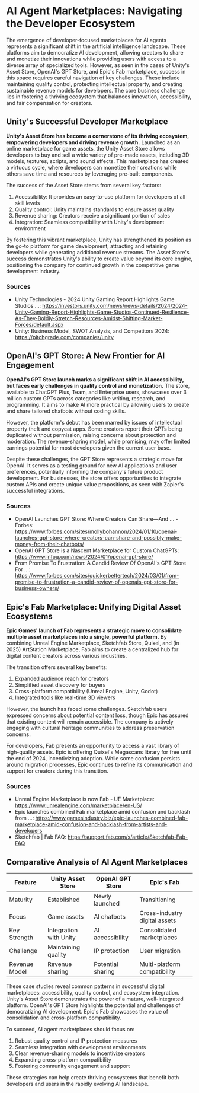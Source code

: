 # AI Agent Marketplaces: Navigating the Developer Ecosystem

The emergence of developer-focused marketplaces for AI agents represents a significant shift in the artificial intelligence landscape. These platforms aim to democratize AI development, allowing creators to share and monetize their innovations while providing users with access to a diverse array of specialized tools. However, as seen in the cases of Unity's Asset Store, OpenAI's GPT Store, and Epic's Fab marketplace, success in this space requires careful navigation of key challenges. These include maintaining quality control, protecting intellectual property, and creating sustainable revenue models for developers. The core business challenge lies in fostering a thriving ecosystem that balances innovation, accessibility, and fair compensation for creators.

## Unity's Successful Developer Marketplace

**Unity's Asset Store has become a cornerstone of its thriving ecosystem, empowering developers and driving revenue growth.** Launched as an online marketplace for game assets, the Unity Asset Store allows developers to buy and sell a wide variety of pre-made assets, including 3D models, textures, scripts, and sound effects. This marketplace has created a virtuous cycle, where developers can monetize their creations while others save time and resources by leveraging pre-built components.

The success of the Asset Store stems from several key factors:

1. Accessibility: It provides an easy-to-use platform for developers of all skill levels
2. Quality control: Unity maintains standards to ensure asset quality
3. Revenue sharing: Creators receive a significant portion of sales
4. Integration: Seamless compatibility with Unity's development environment

By fostering this vibrant marketplace, Unity has strengthened its position as the go-to platform for game development, attracting and retaining developers while generating additional revenue streams. The Asset Store's success demonstrates Unity's ability to create value beyond its core engine, positioning the company for continued growth in the competitive game development industry.

### Sources
- Unity Technologies - 2024 Unity Gaming Report Highlights Game Studios ...: https://investors.unity.com/news/news-details/2024/2024-Unity-Gaming-Report-Highlights-Game-Studios-Continued-Resilience-As-They-Boldly-Stretch-Resources-Amidst-Shifting-Market-Forces/default.aspx
- Unity: Business Model, SWOT Analysis, and Competitors 2024: https://pitchgrade.com/companies/unity

## OpenAI's GPT Store: A New Frontier for AI Engagement

**OpenAI's GPT Store launch marks a significant shift in AI accessibility, but faces early challenges in quality control and monetization.** The store, available to ChatGPT Plus, Team, and Enterprise users, showcases over 3 million custom GPTs across categories like writing, research, and programming. It aims to make AI more practical by allowing users to create and share tailored chatbots without coding skills.

However, the platform's debut has been marred by issues of intellectual property theft and copycat apps. Some creators report their GPTs being duplicated without permission, raising concerns about protection and moderation. The revenue-sharing model, while promising, may offer limited earnings potential for most developers given the current user base.

Despite these challenges, the GPT Store represents a strategic move for OpenAI. It serves as a testing ground for new AI applications and user preferences, potentially informing the company's future product development. For businesses, the store offers opportunities to integrate custom APIs and create unique value propositions, as seen with Zapier's successful integrations.

### Sources
- OpenAI Launches GPT Store: Where Creators Can Share—And ... - Forbes: https://www.forbes.com/sites/mollybohannon/2024/01/10/openai-launches-gpt-store-where-creators-can-share-and-possibly-make-money-from-their-chatbots/
- OpenAI GPT Store is a Nascent Marketplace for Custom ChatGPTs: https://www.infoq.com/news/2024/01/openai-gpt-store/
- From Promise To Frustration: A Candid Review Of OpenAI's GPT Store For ...: https://www.forbes.com/sites/quickerbettertech/2024/03/01/from-promise-to-frustration-a-candid-review-of-openais-gpt-store-for-business-owners/

## Epic's Fab Marketplace: Unifying Digital Asset Ecosystems

**Epic Games' launch of Fab represents a strategic move to consolidate multiple asset marketplaces into a single, powerful platform.** By combining Unreal Engine Marketplace, Sketchfab Store, Quixel, and (in 2025) ArtStation Marketplace, Fab aims to create a centralized hub for digital content creators across various industries.

The transition offers several key benefits:

1. Expanded audience reach for creators
2. Simplified asset discovery for buyers
3. Cross-platform compatibility (Unreal Engine, Unity, Godot)
4. Integrated tools like real-time 3D viewers

However, the launch has faced some challenges. Sketchfab users expressed concerns about potential content loss, though Epic has assured that existing content will remain accessible. The company is actively engaging with cultural heritage communities to address preservation concerns.

For developers, Fab presents an opportunity to access a vast library of high-quality assets. Epic is offering Quixel's Megascans library for free until the end of 2024, incentivizing adoption. While some confusion persists around migration processes, Epic continues to refine its communication and support for creators during this transition.

### Sources
- Unreal Engine Marketplace is now Fab - UE Marketplace: https://www.unrealengine.com/marketplace/en-US/
- Epic launches combined Fab marketplace amid confusion and backlash from ...: https://www.gamesindustry.biz/epic-launches-combined-fab-marketplace-amid-confusion-and-backlash-from-artists-and-developers
- Sketchfab | Fab FAQ: https://support.fab.com/s/article/Sketchfab-Fab-FAQ

## Comparative Analysis of AI Agent Marketplaces

| Feature | Unity Asset Store | OpenAI GPT Store | Epic's Fab |
|---------|-------------------|-------------------|------------|
| Maturity | Established | Newly launched | Transitioning |
| Focus | Game assets | AI chatbots | Cross-industry digital assets |
| Key Strength | Integration with Unity | AI accessibility | Consolidated marketplaces |
| Challenge | Maintaining quality | IP protection | User migration |
| Revenue Model | Revenue sharing | Potential sharing | Multi-platform compatibility |

These case studies reveal common patterns in successful digital marketplaces: accessibility, quality control, and ecosystem integration. Unity's Asset Store demonstrates the power of a mature, well-integrated platform. OpenAI's GPT Store highlights the potential and challenges of democratizing AI development. Epic's Fab showcases the value of consolidation and cross-platform compatibility.

To succeed, AI agent marketplaces should focus on:
1. Robust quality control and IP protection measures
2. Seamless integration with development environments
3. Clear revenue-sharing models to incentivize creators
4. Expanding cross-platform compatibility
5. Fostering community engagement and support

These strategies can help create thriving ecosystems that benefit both developers and users in the rapidly evolving AI landscape.